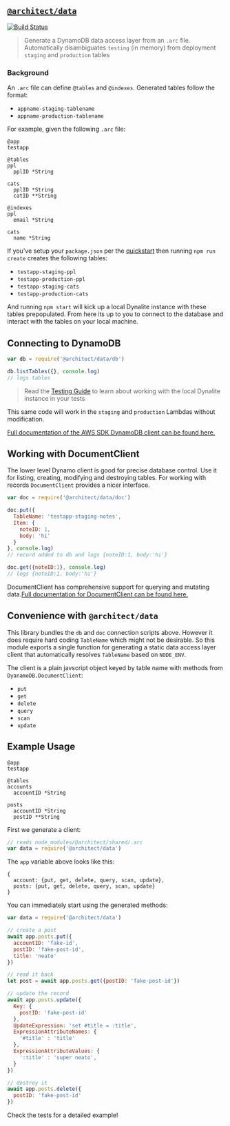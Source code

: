 ## [`@architect/data`](https://www.npmjs.com/package/@architect/data)
[![Build Status](https://travis-ci.com/arc-repos/arc-data.svg?branch=master)](https://travis-ci.com/arc-repos/arc-data)

> Generate a DynamoDB data access layer from an `.arc` file. Automatically disambiguates `testing` (in memory) from deployment `staging` and `production` tables

### Background

An `.arc` file can define `@tables` and `@indexes`. Generated tables follow the format:

- `appname-staging-tablename`
- `appname-production-tablename`

For example, given the following `.arc` file:

```
@app
testapp

@tables
ppl
  pplID *String

cats
  pplID *String
  catID **String

@indexes
ppl
  email *String

cats
  name *String
```

If you've setup your `package.json` per the [quickstart](https://arc.codes/quickstart) then running `npm run create` creates the following tables:

- `testapp-staging-ppl`
- `testapp-production-ppl`
- `testapp-staging-cats`
- `testapp-production-cats`

And running `npm start` will kick up a local Dynalite instance with these tables prepopulated. From here its up to you to connect to the database and interact with the tables on your local machine.

## Connecting to DynamoDB

```javascript
var db = require('@architect/data/db')

db.listTables({}, console.log)
// logs tables
```

> Read the [Testing Guide](https://arc.codes/guides/offline) to learn about working with the local Dynalite instance in your tests

This same code will work in the `staging` and `production` Lambdas without modification.

[Full documentation of the AWS SDK DynamoDB client can be found here.](https://docs.aws.amazon.com/AWSJavaScriptSDK/latest/AWS/DynamoDB.html)

## Working with DocumentClient

The lower level Dynamo client is good for precise database control. Use it for listing, creating, modifying and destroying tables. For working with records `DocumentClient` provides a nicer interface.

```javascript
var doc = require('@architect/data/doc')

doc.put({
  TableName: 'testapp-staging-notes', 
  Item: {
    noteID: 1, 
    body: 'hi'
  }
}, console.log)
// record added to db and logs {noteID:1, body:'hi'}

doc.get({noteID:1}, console.log)
// logs {noteID:1, body:'hi'}
```
DocumentClient has comprehensive support for querying and mutating data.[Full documentation for DocumentClient can be found here.](https://docs.aws.amazon.com/AWSJavaScriptSDK/latest/AWS/DynamoDB/DocumentClient.html)

## Convenience with `@architect/data`

This library bundles the `db` and `doc` connection scripts above. However it does require hard coding `TableName` which might not be desirable. So this module exports a single function for generating a static data access layer client that automatically resolves `TableName` based on `NODE_ENV`.

The client is a plain javscript object keyed by table name with methods from `DyanamoDB.DocumentClient`:

  - `put`
  - `get`
  - `delete`
  - `query`
  - `scan`
  - `update`

## Example Usage

```
@app
testapp

@tables
accounts
  accountID *String

posts
  accountID *String
  postID **String
```

First we generate a client:

```javascript
// reads node_modules/@architect/shared/.arc 
var data = require('@architect/data')
```
The `app` variable above looks like this:

```
{
  account: {put, get, delete, query, scan, update},
  posts: {put, get, delete, query, scan, update}
}
```

You can immediately start using the generated methods:

```javascript
var data = require('@architect/data')

// create a post
await app.posts.put({
  accountID: 'fake-id',
  postID: 'fake-post-id',
  title: 'neato'
}) 

// read it back
let post = await app.posts.get({postID: 'fake-post-id'})

// update the record
await app.posts.update({
  Key: { 
    postID: 'fake-post-id' 
  },
  UpdateExpression: 'set #title = :title', 
  ExpressionAttributeNames: {
    '#title' : 'title'
  },
  ExpressionAttributeValues: {
    ':title' : 'super neato',
  }
})

// destroy it
await app.posts.delete({
  postID: 'fake-post-id'
})

```
Check the tests for a detailed example! 
